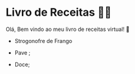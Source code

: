 # Livro de Receitas :man_cook:

Olá, Bem vindo ao meu livro de receitas virtual! :wave:

* Strogonofre de Frango

* Pave ;

* Doce;

  
